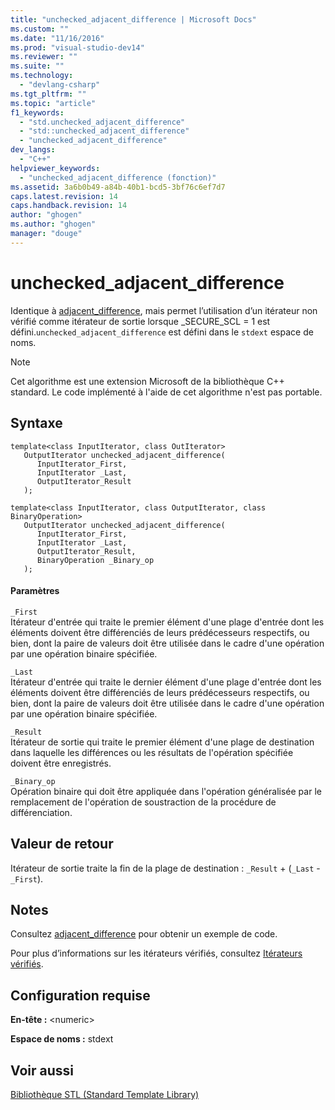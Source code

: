 ```yaml
---
title: "unchecked_adjacent_difference | Microsoft Docs"
ms.custom: ""
ms.date: "11/16/2016"
ms.prod: "visual-studio-dev14"
ms.reviewer: ""
ms.suite: ""
ms.technology: 
  - "devlang-csharp"
ms.tgt_pltfrm: ""
ms.topic: "article"
f1_keywords: 
  - "std.unchecked_adjacent_difference"
  - "std::unchecked_adjacent_difference"
  - "unchecked_adjacent_difference"
dev_langs: 
  - "C++"
helpviewer_keywords: 
  - "unchecked_adjacent_difference (fonction)"
ms.assetid: 3a6b0b49-a84b-40b1-bcd5-3bf76c6ef7d7
caps.latest.revision: 14
caps.handback.revision: 14
author: "ghogen"
ms.author: "ghogen"
manager: "douge"
---
```

# unchecked_adjacent_difference
Identique à [adjacent\_difference](../Topic/adjacent_difference.md), mais permet l’utilisation d’un itérateur non vérifié comme itérateur de sortie lorsque \_SECURE\_SCL \= 1 est défini.`unchecked_adjacent_difference` est défini dans le `stdext` espace de noms.  
  
> [!NOTE]
>  Cet algorithme est une extension Microsoft de la bibliothèque C\+\+ standard. Le code implémenté à l'aide de cet algorithme n'est pas portable.  
  
## Syntaxe  
  
```  
template<class InputIterator, class OutIterator>  
   OutputIterator unchecked_adjacent_difference(  
      InputIterator_First,  
      InputIterator _Last,  
      OutputIterator_Result   
   );  
  
template<class InputIterator, class OutputIterator, class BinaryOperation>  
   OutputIterator unchecked_adjacent_difference(  
      InputIterator_First,  
      InputIterator _Last,  
      OutputIterator_Result,   
      BinaryOperation _Binary_op  
   );  
```  
  
#### Paramètres  
 `_First`  
 Itérateur d'entrée qui traite le premier élément d'une plage d'entrée dont les éléments doivent être différenciés de leurs prédécesseurs respectifs, ou bien, dont la paire de valeurs doit être utilisée dans le cadre d'une opération par une opération binaire spécifiée.  
  
 `_Last`  
 Itérateur d'entrée qui traite le dernier élément d'une plage d'entrée dont les éléments doivent être différenciés de leurs prédécesseurs respectifs, ou bien, dont la paire de valeurs doit être utilisée dans le cadre d'une opération par une opération binaire spécifiée.  
  
 `_Result`  
 Itérateur de sortie qui traite le premier élément d'une plage de destination dans laquelle les différences ou les résultats de l'opération spécifiée doivent être enregistrés.  
  
 `_Binary_op`  
 Opération binaire qui doit être appliquée dans l'opération généralisée par le remplacement de l'opération de soustraction de la procédure de différenciation.  
  
## Valeur de retour  
 Itérateur de sortie traite la fin de la plage de destination : `_Result` \+ \(`_Last` \- `_First`\).  
  
## Notes  
 Consultez [adjacent\_difference](../Topic/adjacent_difference.md) pour obtenir un exemple de code.  
  
 Pour plus d’informations sur les itérateurs vérifiés, consultez [Itérateurs vérifiés](/visual-cpp/standard-library/checked-iterators).  
  
## Configuration requise  
 **En\-tête :** \<numeric\>  
  
 **Espace de noms :** stdext  
  
## Voir aussi  
 [Bibliothèque STL \(Standard Template Library\)](../misc/standard-template-library.md)